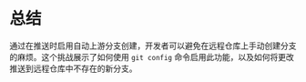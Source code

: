 # 总结

通过在推送时启用自动上游分支创建，开发者可以避免在远程仓库上手动创建分支的麻烦。这个挑战展示了如何使用 `git config` 命令启用此功能，以及如何将更改推送到远程仓库中不存在的新分支。
